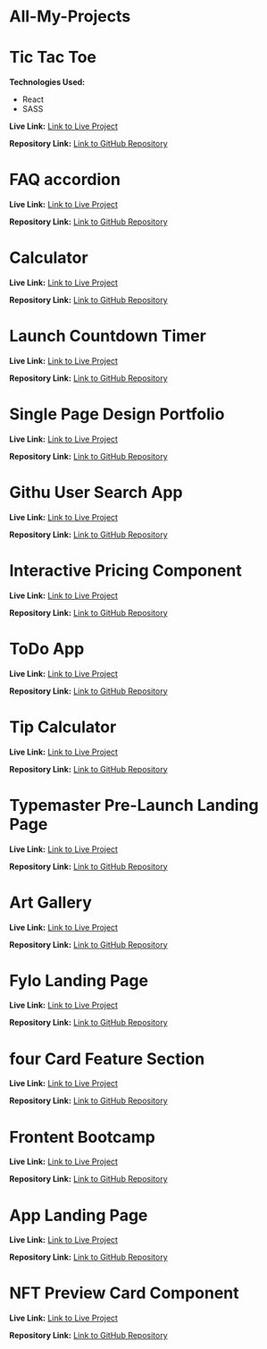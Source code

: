 # All-My-Projects
# Tic Tac Toe
**Technologies Used:**
- React
- SASS
  
**Live Link:** [Link to Live Project](https://anamaisuradze.github.io/my-react-app/)

**Repository Link:** [Link to GitHub Repository](https://github.com/AnaMaisuradze/my-react-app)


# FAQ accordion

**Live Link:** [Link to Live Project](https://anamaisuradze.github.io/FAQ-accordion/)

**Repository Link:** [Link to GitHub Repository](https://github.com/AnaMaisuradze/FAQ-accordion)


# Calculator

**Live Link:** [Link to Live Project](https://anamaisuradze.github.io/calculator/)

**Repository Link:** [Link to GitHub Repository](https://github.com/AnaMaisuradze/calculator)


# Launch Countdown Timer

**Live Link:** [Link to Live Project](https://anamaisuradze.github.io/Launch-countdown-timer/)

**Repository Link:** [Link to GitHub Repository](https://github.com/AnaMaisuradze/Launch-countdown-timer)


# Single Page Design Portfolio

**Live Link:** [Link to Live Project]( https://anamaisuradze.github.io/Single-page-design-portfolio/)

**Repository Link:** [Link to GitHub Repository](https://github.com/AnaMaisuradze/Single-page-design-portfolio)


# Githu User Search App

**Live Link:** [Link to Live Project]( https://anamaisuradze.github.io/github-user-shearch-app/)

**Repository Link:** [Link to GitHub Repository](https://github.com/AnaMaisuradze/github-user-shearch-app)


# Interactive Pricing Component

**Live Link:** [Link to Live Project]( https://anamaisuradze.github.io/Interactive-Pricing-Component/)

**Repository Link:** [Link to GitHub Repository](https://github.com/AnaMaisuradze/Interactive-Pricing-Component)


# ToDo App

**Live Link:** [Link to Live Project]( https://anamaisuradze.github.io/To-Do-app/)

**Repository Link:** [Link to GitHub Repository](https://github.com/AnaMaisuradze/To-Do-app)


# Tip Calculator

**Live Link:** [Link to Live Project]( https://anamaisuradze.github.io/Tip-calculator/)

**Repository Link:** [Link to GitHub Repository](https://github.com/AnaMaisuradze/Tip-calculator)


# Typemaster Pre-Launch Landing Page

**Live Link:** [Link to Live Project]( https://anamaisuradze.github.io/Typemaster-pre-launch-landing-page/)

**Repository Link:** [Link to GitHub Repository](https://github.com/AnaMaisuradze/Typemaster-pre-launch-landing-page)


# Art Gallery

**Live Link:** [Link to Live Project]( https://anamaisuradze.github.io/Art-Gallery/)

**Repository Link:** [Link to GitHub Repository](https://github.com/AnaMaisuradze/Art-Gallery)


# Fylo Landing Page

**Live Link:** [Link to Live Project]( https://anamaisuradze.github.io/Fylo-landing-page/)

**Repository Link:** [Link to GitHub Repository](https://github.com/AnaMaisuradze/Fylo-landing-page)


# four Card Feature Section

**Live Link:** [Link to Live Project]( https://anamaisuradze.github.io/four-card-feature-section/)

**Repository Link:** [Link to GitHub Repository](https://github.com/AnaMaisuradze/four-card-feature-section)



# Frontent Bootcamp

**Live Link:** [Link to Live Project]( https://anamaisuradze.github.io/Frontent-bootcamp-bootstrap-5/)

**Repository Link:** [Link to GitHub Repository](https://github.com/AnaMaisuradze/Frontent-bootcamp-bootstrap-5)


# App Landing Page

**Live Link:** [Link to Live Project]( https://anamaisuradze.github.io/App-landing-page/)

**Repository Link:** [Link to GitHub Repository](https://github.com/AnaMaisuradze/App-landing-page)


# NFT Preview Card Component

**Live Link:** [Link to Live Project]( https://anamaisuradze.github.io/NFT-preview-card-component/)

**Repository Link:** [Link to GitHub Repository](https://github.com/AnaMaisuradze/NFT-preview-card-component)


